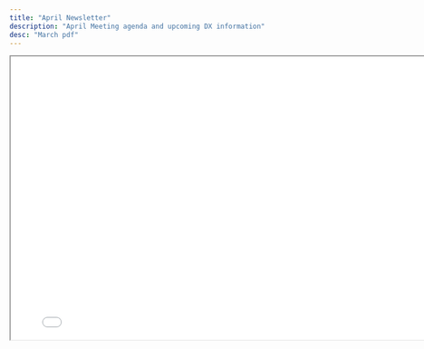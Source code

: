 ```yaml
---
title: "April Newsletter"
description: "April Meeting agenda and upcoming DX information"
desc: "March pdf"
---
```


<div class="newsletter">

<iframe src= 
"/newsletters/April2024.pdf" 
               width="800"
                  height="500"> 
                  </iframe>

</div>